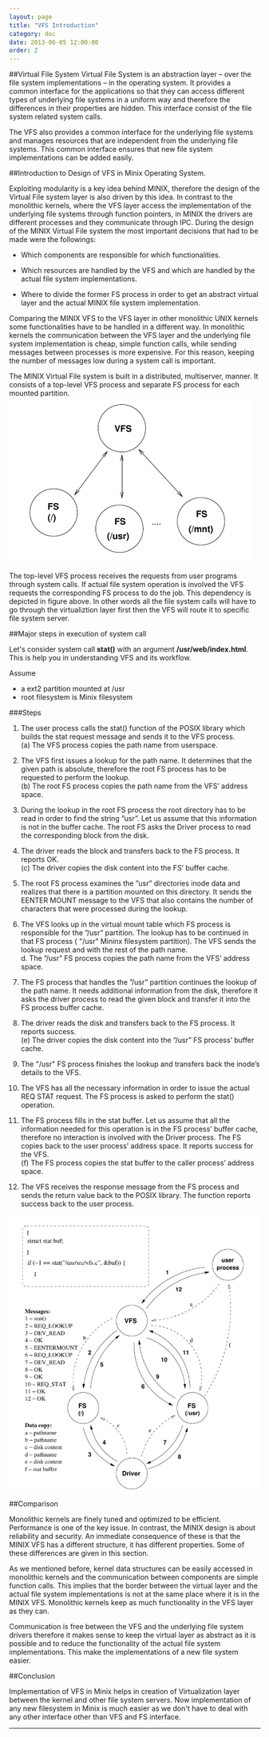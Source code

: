 ```yaml
---
layout: page
title: "VFS Introduction"
category: doc
date: 2013-06-05 12:00:00
order: 2
---
```

##Virtual File System
Virtual File System is an abstraction layer – over the file system implementations – in the operating system. It provides a common interface for the applications so that they can access different types of underlying file systems in a uniform way and therefore the differences in their properties are hidden. This interface consist of the file system related system calls.

The VFS also provides a common interface for the underlying file systems and manages resources that are independent from the underlying file systems. This
common interface ensures that new file system implementations can be added easily.


##Introduction to Design of VFS in Minix Operating System. 

Exploiting modularity is a key idea behind MINIX, therefore the design of the Virtual File system layer is also driven by this idea. In contrast to the monolithic
kernels, where the VFS layer access the implementation of the underlying file systems through function pointers, in MINIX the drivers are different processes
and they communicate through IPC. During the design of the MINIX Virtual File system the most important decisions that had to be made were the followings:      

* Which components are responsible for which functionalities.    

* Which resources are handled by the VFS and which are handled by the actual file system implementations.    

* Where to divide the former FS process in order to get an abstract virtual layer and the actual MINIX file system implementation.      


Comparing the MINIX VFS to the VFS layer in other monolithic UNIX kernels some functionalities have to be handled in a different way. In monolithic kernels the communication between the VFS layer and the underlying file system implementation is cheap, simple function calls, while sending messages between processes is more expensive. For this reason, keeping the number of messages low during a system call is important.

The MINIX Virtual File system is built in a distributed, multiserver, manner. It consists of a top-level VFS process and separate FS process for each mounted partition.    
![Vfs Fs layers](/img/vfsfs.png "The two layers of the MINIX Virtual File system. The VFS is above the actual file system implementations according to the dependencies.")


The top-level VFS process receives the requests from user programs through system calls. If actual file system operation is involved the VFS requests the corresponding FS process to do the job. This dependency is depicted in figure above. In other words all the file system calls will have to go through the virtualiztion layer first then the VFS will route it to specific file system server.


##Major steps in execution of system call 

Let's consider system call **stat()** with an argument **/usr/web/index.html**. This is help you in understanding VFS and its workflow.

Assume 

* a ext2 partition mounted at /usr
* root filesystem is Minix filesystem

###Steps

1. The user process calls the stat() function of the POSIX library which builds the stat request message and sends it to the VFS process.   
(a) The VFS process copies the path name from userspace.   

2. The VFS first issues a lookup for the path name. It determines that the given path is absolute, therefore the root FS process has to be requested to perform
the lookup.   
(b) The root FS process copies the path name from the VFS’ address space.   

3. During the lookup in the root FS process the root directory has to be read in order to find the string ”usr”. Let us assume that this information is not in the
buffer cache. The root FS asks the Driver process to read the corresponding block from the disk.   

4. The driver reads the block and transfers back to the FS process. It reports OK.   
(c) The driver copies the disk content into the FS’ buffer cache.    

5. The root FS process examines the ”usr” directories inode data and realizes that there is a partition mounted on this directory. It sends the EENTER MOUNT message to the VFS that also contains the number of characters that were processed during the lookup.    

6. The VFS looks up in the virtual mount table which FS process is responsible for the ”/usr” partition. The lookup has to be continued in that FS process ( "/usr" Mininx filesystem partition). The VFS sends the lookup request and with the rest of the path name.      
d. The ”/usr” FS process copies the path name from the VFS’ address space.    

7. The FS process that handles the ”/usr” partition continues the lookup of the path name. It needs additional information from the disk, therefore it asks
the driver process to read the given block and transfer it into the FS process buffer cache.    

8. The driver reads the disk and transfers back to the FS process. It reports success.  
  (e) The driver copies the disk content into the ”/usr” FS process’ buffer cache.    

9. The "/usr" FS process finishes the lookup and transfers back the inode’s details to the VFS.   

10. The VFS has all the necessary information in order to issue the actual REQ STAT request. The FS process is asked to perform the stat() operation.   

11. The FS process fills in the stat buffer. Let us assume that all the information needed for this operation is in the FS process’ buffer cache, therefore no
interaction is involved with the Driver process. The FS copies back to the user process’ address space. It reports success for the VFS.   
  (f) The FS process copies the stat buffer to the caller process’ address space.   

12. The VFS receives the response message from the FS process and sends the return value back to the POSIX library. The function reports success back to the user process.   

![Vfs message calls](/img/vfsflow.png "Messages changed and data copied during the stat() system call.")


##Comparison

Monolithic kernels are finely tuned and optimized to be efficient. Performance is one of the key issue. In contrast, the MINIX design is about reliability and security. An immediate consequence of these is that the MINIX VFS has a different structure, it has different properties. Some of these differences are given in this
section.     

As we mentioned before, kernel data structures can be easily accessed in monolithic kernels and the communication between components are simple function calls. This implies that the border between the virtual layer and the actual file system implementations is not at the same place where it is in the MINIX VFS. Monolithic kernels keep as much functionality in the VFS layer as they can.    

Communication is free between the VFS and the underlying file system drivers therefore it makes sense to keep the virtual layer as abstract as it is possible and
to reduce the functionality of the actual file system implementations. This make the implementations of a new file system easier.     

##Conclusion 

Implementation of VFS in Minix helps in creation of Virtualization layer between the kernel and other file system servers. Now implementation of any new filesystem in Minix is much easier as we don't have to deal with any other interface other than VFS and FS interface.

* * * 

